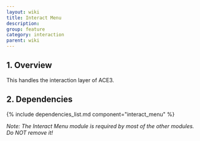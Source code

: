 ```yaml
---
layout: wiki
title: Interact Menu
description:
group: feature
category: interaction
parent: wiki
---
```


## 1. Overview

This handles the interaction layer of ACE3.

## 2. Dependencies

{% include dependencies_list.md component="interact_menu" %}

*Note: The Interact Menu module is required by most of the other modules. Do NOT remove it!*
